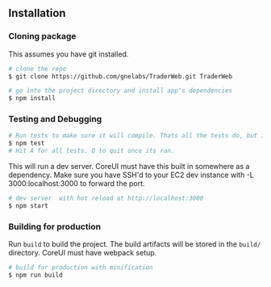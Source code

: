 ## Installation

### Cloning package

This assumes you have git installed.

``` bash
# clone the repo
$ git clone https://github.com/gnelabs/TraderWeb.git TraderWeb

# go into the project directory and install app's dependencies
$ npm install
```

### Testing and Debugging

``` bash
# Run tests to make sure it will compile. Thats all the tests do, but its an easy way to check project-wide.
$ npm test
# Hit A for all tests. Q to quit once its ran.
```

This will run a dev server. CoreUI must have this built in somewhere as a dependency.
Make sure you have SSH'd to your EC2 dev instance with -L 3000:localhost:3000 to forward the port.

``` bash
# dev server  with hot reload at http://localhost:3000
$ npm start
```

### Building for production

Run `build` to build the project. The build artifacts will be stored in the `build/` directory. CoreUI must have webpack setup.

```bash
# build for production with minification
$ npm run build
```


